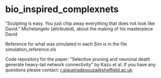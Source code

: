 # bio_inspired_complexnets
”Sculpting is easy.  You just chip away everything that does not look like David.” Michelangelo  (attributed),  about  the  making  of  his  masterpiece David

Reference for what was simulated in each Sim is in the file simulation_reference.xls

Code repository for the paper: "Selective pruning and neuronal death generate heavy-tail network connectivity" by Kazu et al. If you have any questions please contact:  r.siqueiradesouza@sheffield.ac.uk

